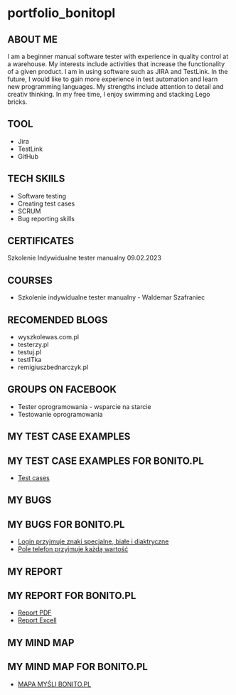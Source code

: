 # portfolio_bonitopl
## ABOUT ME
I am a beginner manual software tester with experience in quality control at a warehouse. My interests include activities that increase the functionality of a given product. I am in using software such as JIRA and TestLink. In the future, I would like to gain more experience in test automation and learn new programming languages. My strengths include attention to detail and creativ thinking. In my free time, I enjoy swimming and stacking Lego bricks.
## TOOL
* Jira
* TestLink
* GitHub
## TECH SKIILS
* Software testing
* Creating test cases
* SCRUM
* Bug reporting skills
## CERTIFICATES
Szkolenie Indywidualne tester manualny 09.02.2023
## COURSES
* Szkolenie indywidualne tester manualny - Waldemar Szafraniec
## RECOMENDED BLOGS
* wyszkolewas.com.pl
* testerzy.pl
* testuj.pl
* testITka
* remigiuszbednarczyk.pl
## GROUPS ON FACEBOOK
* Tester oprogramowania - wsparcie na starcie
* Testowanie oprogramowania
## MY TEST CASE EXAMPLES 
## MY TEST CASE EXAMPLES FOR BONITO.PL
* [Test cases](https://drive.google.com/file/d/1HuixRElexyPVtXprFqEPgflVcRWmDBbd/view?usp=sharing)
## MY BUGS
## MY BUGS FOR BONITO.PL
* [Login przyjmuje znaki specjalne, białe i diaktryczne](https://drive.google.com/file/d/1tDkHLtGjwpk40zZUKs4QT2czTZzWqPI0/view?usp=share_link)
* [Pole telefon przyjmuje każdą wartość](https://drive.google.com/file/d/15HnnXnmokYEn5pvvN6CrgCkac2W-Y2-Q/view?usp=sharing)

## MY REPORT
## MY REPORT FOR BONITO.PL
* [Report PDF](https://drive.google.com/file/d/1tDkHLtGjwpk40zZUKs4QT2czTZzWqPI0/view?usp=share_link)
* [Report Excell](https://docs.google.com/spreadsheets/d/10Ae0j9eQUjYy8jCJbRvwwqC8pBnip-pf/edit?usp=sharing&ouid=117202607430356714281&rtpof=true&sd=true)
## MY MIND MAP
## MY MIND MAP FOR BONITO.PL
* [MAPA MYŚLI BONITO.PL](https://miro.com/app/board/uXjVPqwwbJs=/?share_link_id=638422173783)
